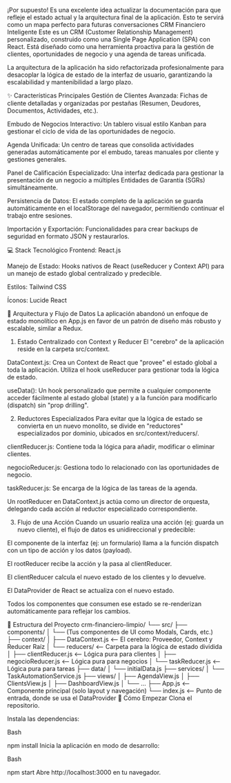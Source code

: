 ¡Por supuesto! Es una excelente idea actualizar la documentación para que refleje el estado actual y la arquitectura final de la aplicación. Esto te servirá como un mapa perfecto para futuras conversaciones CRM Financiero Inteligente
Este es un CRM (Customer Relationship Management) personalizado, construido como una Single Page Application (SPA) con React. Está diseñado como una herramienta proactiva para la gestión de clientes, oportunidades de negocio y una agenda de tareas unificada.

La arquitectura de la aplicación ha sido refactorizada profesionalmente para desacoplar la lógica de estado de la interfaz de usuario, garantizando la escalabilidad y mantenibilidad a largo plazo.

✨ Características Principales
Gestión de Clientes Avanzada: Fichas de cliente detalladas y organizadas por pestañas (Resumen, Deudores, Documentos, Actividades, etc.).

Embudo de Negocios Interactivo: Un tablero visual estilo Kanban para gestionar el ciclo de vida de las oportunidades de negocio.

Agenda Unificada: Un centro de tareas que consolida actividades generadas automáticamente por el embudo, tareas manuales por cliente y gestiones generales.

Panel de Calificación Especializado: Una interfaz dedicada para gestionar la presentación de un negocio a múltiples Entidades de Garantía (SGRs) simultáneamente.

Persistencia de Datos: El estado completo de la aplicación se guarda automáticamente en el localStorage del navegador, permitiendo continuar el trabajo entre sesiones.

Importación y Exportación: Funcionalidades para crear backups de seguridad en formato JSON y restaurarlos.

💻 Stack Tecnológico
Frontend: React.js

Manejo de Estado: Hooks nativos de React (useReducer y Context API) para un manejo de estado global centralizado y predecible.

Estilos: Tailwind CSS

Íconos: Lucide React

🧠 Arquitectura y Flujo de Datos
La aplicación abandonó un enfoque de estado monolítico en App.js en favor de un patrón de diseño más robusto y escalable, similar a Redux.

1. Estado Centralizado con Context y Reducer
El "cerebro" de la aplicación reside en la carpeta src/context.

DataContext.js: Crea un Context de React que "provee" el estado global a toda la aplicación. Utiliza el hook useReducer para gestionar toda la lógica de estado.

useData(): Un hook personalizado que permite a cualquier componente acceder fácilmente al estado global (state) y a la función para modificarlo (dispatch) sin "prop drilling".

2. Reductores Especializados
Para evitar que la lógica de estado se convierta en un nuevo monolito, se divide en "reductores" especializados por dominio, ubicados en src/context/reducers/.

clientReducer.js: Contiene toda la lógica para añadir, modificar o eliminar clientes.

negocioReducer.js: Gestiona todo lo relacionado con las oportunidades de negocio.

taskReducer.js: Se encarga de la lógica de las tareas de la agenda.

Un rootReducer en DataContext.js actúa como un director de orquesta, delegando cada acción al reductor especializado correspondiente.

3. Flujo de una Acción
Cuando un usuario realiza una acción (ej: guarda un nuevo cliente), el flujo de datos es unidireccional y predecible:

El componente de la interfaz (ej: un formulario) llama a la función dispatch con un tipo de acción y los datos (payload).

El rootReducer recibe la acción y la pasa al clientReducer.

El clientReducer calcula el nuevo estado de los clientes y lo devuelve.

El DataProvider de React se actualiza con el nuevo estado.

Todos los componentes que consumen ese estado se re-renderizan automáticamente para reflejar los cambios.

📁 Estructura del Proyecto
crm-financiero-limpio/
└── src/
    ├── components/
    │   └── (Tus componentes de UI como Modals, Cards, etc.)
    ├── context/
    │   ├── DataContext.js         <-- El cerebro: Proveedor, Context y Reducer Raíz
    │   └── reducers/              <-- Carpeta para la lógica de estado dividida
    │       ├── clientReducer.js   <-- Lógica pura para clientes
    │       ├── negocioReducer.js  <-- Lógica pura para negocios
    │       └── taskReducer.js     <-- Lógica pura para tareas
    ├── data/
    │   └── initialData.js
    ├── services/
    │   └── TaskAutomationService.js
    ├── views/
    │   ├── AgendaView.js
    │   ├── ClientsView.js
    │   ├── DashboardView.js
    │   └── ...
    ├── App.js                     <-- Componente principal (solo layout y navegación)
    └── index.js                   <-- Punto de entrada, donde se usa el DataProvider
🚀 Cómo Empezar
Clona el repositorio.

Instala las dependencias:

Bash

npm install
Inicia la aplicación en modo de desarrollo:

Bash

npm start
Abre http://localhost:3000 en tu navegador.